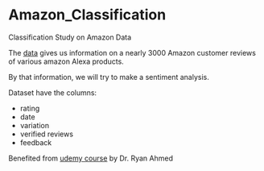 # Amazon_Classification
Classification Study on Amazon Data

The [data](https://www.kaggle.com/sid321axn/amazon-alexa-reviews "Amazon Alexa Reviews") gives us information on a nearly 3000 Amazon customer reviews of various amazon Alexa products.

By that information, we will try to make a sentiment analysis.

Dataset have the columns:

- rating
- date
- variation
- verified reviews
- feedback

Benefited from [udemy course](https://www.udemy.com/machine-learning-classification) by Dr. Ryan Ahmed
